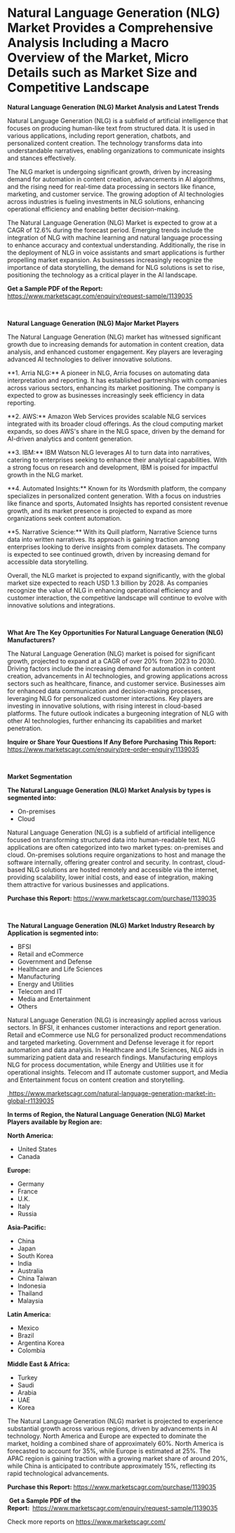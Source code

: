 <p><h1>Natural Language Generation (NLG) Market Provides a Comprehensive Analysis Including a Macro Overview of the Market, Micro Details such as Market Size and Competitive Landscape</h1></p><p><strong>Natural Language Generation (NLG) Market Analysis and Latest Trends</strong></p>
<p><p>Natural Language Generation (NLG) is a subfield of artificial intelligence that focuses on producing human-like text from structured data. It is used in various applications, including report generation, chatbots, and personalized content creation. The technology transforms data into understandable narratives, enabling organizations to communicate insights and stances effectively.</p><p>The NLG market is undergoing significant growth, driven by increasing demand for automation in content creation, advancements in AI algorithms, and the rising need for real-time data processing in sectors like finance, marketing, and customer service. The growing adoption of AI technologies across industries is fueling investments in NLG solutions, enhancing operational efficiency and enabling better decision-making.</p><p>The Natural Language Generation (NLG) Market is expected to grow at a CAGR of 12.6% during the forecast period. Emerging trends include the integration of NLG with machine learning and natural language processing to enhance accuracy and contextual understanding. Additionally, the rise in the deployment of NLG in voice assistants and smart applications is further propelling market expansion. As businesses increasingly recognize the importance of data storytelling, the demand for NLG solutions is set to rise, positioning the technology as a critical player in the AI landscape.</p></p>
<p><strong>Get a Sample PDF of the Report:&nbsp;</strong> <a href="https://www.marketscagr.com/enquiry/request-sample/1139035?utm_campaign=2452&utm_medium=2&utm_source=Github&utm_content=ia&utm_term=25032025&utm_id=natural-language-generation-nlg">https://www.marketscagr.com/enquiry/request-sample/1139035</a></p>
<p>&nbsp;</p>
<p><strong>Natural Language Generation (NLG) Major Market Players</strong></p>
<p><p>The Natural Language Generation (NLG) market has witnessed significant growth due to increasing demands for automation in content creation, data analysis, and enhanced customer engagement. Key players are leveraging advanced AI technologies to deliver innovative solutions.</p><p>**1. Arria NLG:** A pioneer in NLG, Arria focuses on automating data interpretation and reporting. It has established partnerships with companies across various sectors, enhancing its market positioning. The company is expected to grow as businesses increasingly seek efficiency in data reporting.</p><p>**2. AWS:** Amazon Web Services provides scalable NLG services integrated with its broader cloud offerings. As the cloud computing market expands, so does AWS's share in the NLG space, driven by the demand for AI-driven analytics and content generation.</p><p>**3. IBM:** IBM Watson NLG leverages AI to turn data into narratives, catering to enterprises seeking to enhance their analytical capabilities. With a strong focus on research and development, IBM is poised for impactful growth in the NLG market.</p><p>**4. Automated Insights:** Known for its Wordsmith platform, the company specializes in personalized content generation. With a focus on industries like finance and sports, Automated Insights has reported consistent revenue growth, and its market presence is projected to expand as more organizations seek content automation.</p><p>**5. Narrative Science:** With its Quill platform, Narrative Science turns data into written narratives. Its approach is gaining traction among enterprises looking to derive insights from complex datasets. The company is expected to see continued growth, driven by increasing demand for accessible data storytelling.</p><p>Overall, the NLG market is projected to expand significantly, with the global market size expected to reach USD 1.3 billion by 2028. As companies recognize the value of NLG in enhancing operational efficiency and customer interaction, the competitive landscape will continue to evolve with innovative solutions and integrations.</p></p>
<p>&nbsp;</p>
<p><strong>What Are The Key Opportunities For Natural Language Generation (NLG) Manufacturers?</strong></p>
<p><p>The Natural Language Generation (NLG) market is poised for significant growth, projected to expand at a CAGR of over 20% from 2023 to 2030. Driving factors include the increasing demand for automation in content creation, advancements in AI technologies, and growing applications across sectors such as healthcare, finance, and customer service. Businesses aim for enhanced data communication and decision-making processes, leveraging NLG for personalized customer interactions. Key players are investing in innovative solutions, with rising interest in cloud-based platforms. The future outlook indicates a burgeoning integration of NLG with other AI technologies, further enhancing its capabilities and market penetration.</p></p>
<p><strong>Inquire or Share Your Questions If Any Before Purchasing This Report:</strong> <a href="https://www.marketscagr.com/enquiry/pre-order-enquiry/1139035?utm_campaign=2452&utm_medium=2&utm_source=Github&utm_content=ia&utm_term=25032025&utm_id=natural-language-generation-nlg">https://www.marketscagr.com/enquiry/pre-order-enquiry/1139035</a></p>
<p>&nbsp;</p>
<p><strong>Market Segmentation</strong></p>
<p><strong>The Natural Language Generation (NLG) Market Analysis by types is segmented into:</strong></p>
<p><ul><li>On-premises</li><li>Cloud</li></ul></p>
<p><p>Natural Language Generation (NLG) is a subfield of artificial intelligence focused on transforming structured data into human-readable text. NLG applications are often categorized into two market types: on-premises and cloud. On-premises solutions require organizations to host and manage the software internally, offering greater control and security. In contrast, cloud-based NLG solutions are hosted remotely and accessible via the internet, providing scalability, lower initial costs, and ease of integration, making them attractive for various businesses and applications.</p></p>
<p><strong>Purchase this Report:&nbsp;</strong><a href="https://www.marketscagr.com/purchase/1139035?utm_campaign=2452&utm_medium=2&utm_source=Github&utm_content=ia&utm_term=25032025&utm_id=natural-language-generation-nlg">https://www.marketscagr.com/purchase/1139035</a></p>
<p>&nbsp;</p>
<p><strong>The Natural Language Generation (NLG) Market Industry Research by Application is segmented into:</strong></p>
<p><ul><li>BFSI</li><li>Retail and eCommerce</li><li>Government and Defense</li><li>Healthcare and Life Sciences</li><li>Manufacturing</li><li>Energy and Utilities</li><li>Telecom and IT</li><li>Media and Entertainment</li><li>Others</li></ul></p>
<p><p>Natural Language Generation (NLG) is increasingly applied across various sectors. In BFSI, it enhances customer interactions and report generation. Retail and eCommerce use NLG for personalized product recommendations and targeted marketing. Government and Defense leverage it for report automation and data analysis. In Healthcare and Life Sciences, NLG aids in summarizing patient data and research findings. Manufacturing employs NLG for process documentation, while Energy and Utilities use it for operational insights. Telecom and IT automate customer support, and Media and Entertainment focus on content creation and storytelling.</p></p>
<p><a href="https://www.marketscagr.com/natural-language-generation-market-in-global-r1139035?utm_campaign=2452&utm_medium=2&utm_source=Github&utm_content=ia&utm_term=25032025&utm_id=natural-language-generation-nlg">&nbsp;https://www.marketscagr.com/natural-language-generation-market-in-global-r1139035</a></p>
<p><strong>In terms of Region, the Natural Language Generation (NLG) Market Players available by Region are:</strong></p>
<p>
    <p> <strong> North America: </strong>
        <ul>
            <li>United States</li>
            <li>Canada</li>
        </ul>
        </p> 
    <p> <strong> Europe: </strong>
        <ul>
            <li>Germany</li>
            <li>France</li>
            <li>U.K.</li>
            <li>Italy</li>
            <li>Russia</li>
        </ul>
        </p> 
    <p> <strong> Asia-Pacific: </strong>
        <ul>
            <li>China</li>
            <li>Japan</li>
            <li>South Korea</li>
            <li>India</li>
            <li>Australia</li>
            <li>China Taiwan</li>
            <li>Indonesia</li>
            <li>Thailand</li>
            <li>Malaysia</li>
        </ul>
        </p> 
    <p> <strong> Latin America: </strong>
        <ul>
            <li>Mexico</li>
            <li>Brazil</li>
            <li>Argentina Korea</li>
            <li>Colombia</li>
        </ul>
        </p> 
    <p> <strong> Middle East & Africa: </strong>
        <ul>
            <li>Turkey</li>
            <li>Saudi</li>
            <li>Arabia</li>
            <li>UAE</li>
            <li>Korea</li>
        </ul>
    </p>
    </p>
<p><p>The Natural Language Generation (NLG) market is projected to experience substantial growth across various regions, driven by advancements in AI technology. North America and Europe are expected to dominate the market, holding a combined share of approximately 60%. North America is forecasted to account for 35%, while Europe is estimated at 25%. The APAC region is gaining traction with a growing market share of around 20%, while China is anticipated to contribute approximately 15%, reflecting its rapid technological advancements.</p></p>
<p><strong>Purchase this Report: </strong><a href="https://www.marketscagr.com/purchase/1139035?utm_campaign=2452&utm_medium=2&utm_source=Github&utm_content=ia&utm_term=25032025&utm_id=natural-language-generation-nlg">https://www.marketscagr.com/purchase/1139035</a></p>
<p>&nbsp;<strong>Get a Sample PDF of the Report:&nbsp;&nbsp;</strong><a href="https://www.marketscagr.com/enquiry/request-sample/1139035?utm_campaign=2452&utm_medium=2&utm_source=Github&utm_content=ia&utm_term=25032025&utm_id=natural-language-generation-nlg">https://www.marketscagr.com/enquiry/request-sample/1139035</a></p>
<p><strong></strong></p>
<p>Check more reports on <a href="https://www.marketscagr.com/?utm_campaign=2452&utm_medium=2&utm_source=Github&utm_content=ia&utm_term=25032025&utm_id=natural-language-generation-nlg">https://www.marketscagr.com/</a></p>